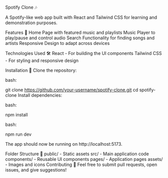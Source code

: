 Spotify Clone 🎶

A Spotify-like web app built with React and Tailwind CSS for learning and demonstration purposes.

Features 📌
Home Page with featured music and playlists
Music Player to play/pause and control audio
Search Functionality for finding songs and artists
Responsive Design to adapt across devices

Technologies Used 🛠️
React - For building the UI components
Tailwind CSS - For styling and responsive design


Installation 🚀
Clone the repository:

bash:

git clone https://github.com/your-username/spotify-clone.git
cd spotify-clone
Install dependencies:

bash:

npm install

bash:

npm run dev

The app should now be running on http://localhost:5173.

Folder Structure 📂
public/ - Static assets
src/ - Main application code
components/ - Reusable UI components
pages/ - Application pages
assets/ - Images and icons
Contributing 🤝
Feel free to submit pull requests, open issues, and give suggestions!

